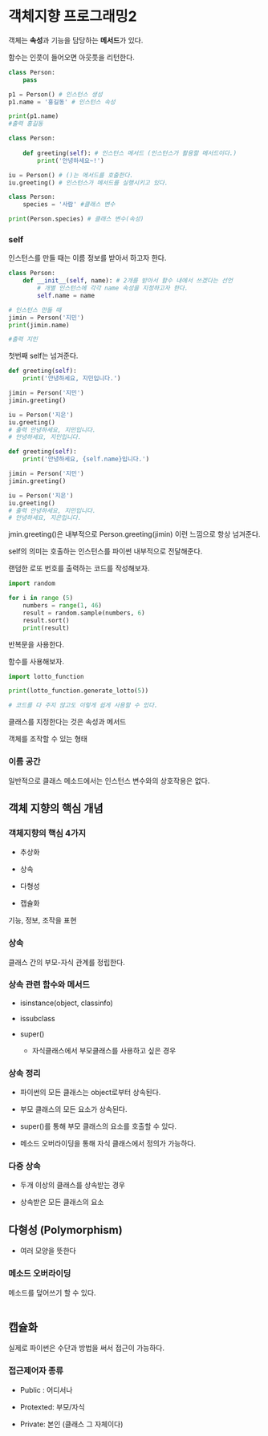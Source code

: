 # 객체지향 프로그래밍2

객체는 **속성**과 기능을 담당하는 **메서드**가 있다. 

함수는 인풋이 들어오면 아웃풋을 리턴한다. 

```python
class Person:
    pass

p1 = Person() # 인스턴스 생성 
p1.name = '홍길동' # 인스턴스 속성

print(p1.name) 
#출력 홍길동
```

```python
class Person:
    
    def greeting(self): # 인스턴스 메서드 (인스턴스가 활용할 메서드이다.)
        print('안녕하세요~!')

iu = Person() # ()는 메서드를 호출한다. 
iu.greeting() # 인스턴스가 메서드를 실행시키고 있다.  
```

```python
class Person:
    species = '사람' #클래스 변수

print(Person.species) # 클래스 변수(속성)
```

### self

인스턴스를 만들 때는 이름 정보를 받아서 하고자 한다. 

```python
class Person:
    def __init__(self, name): # 2개를 받아서 함수 내에서 쓰겠다는 선언
        # 개별 인스턴스에 각각 name 속성을 지정하고자 한다. 
        self.name = name

# 인스턴스 만들 때
jimin = Person('지민')
print(jimin.name) 

#출력 지민
```

첫번째 self는 넘겨준다. 

```python
def greeting(self):
    print('안녕하세요, 지민입니다.')

jimin = Person('지민')
jimin.greeting()

iu = Person('지은')
iu.greeting()
# 출력 안녕하세요, 지민입니다.
# 안녕하세요, 지민입니다.
```

```python
def greeting(self):
    print('안녕하세요, {self.name}입니다.')

jimin = Person('지민')
jimin.greeting()

iu = Person('지은')
iu.greeting()
# 출력 안녕하세요, 지민입니다.
# 안녕하세요, 지은입니다.
```

jmin.greeting()은 내부적으로 Person.greeting(jimin) 이런 느낌으로 항상 넘겨준다. 

self의 의미는 호출하는 인스턴스를 파이썬 내부적으로 전달해준다. 



랜덤한 로또 번호를 출력하는 코드를 작성해보자. 

```python
import random

for i in range (5)
    numbers = range(1, 46)
    result = random.sample(numbers, 6)
    result.sort()
    print(result)
```

반복문을 사용한다. 



함수를 사용해보자. 



```python
import lotto_function

print(lotto_function.generate_lotto(5)) 

# 코드를 다 주지 않고도 이렇게 쉽게 사용할 수 있다. 
```





클래스를 지정한다는 것은 속성과 메서드

객체를 조작할 수 있는 형태



### 이름 공간



일반적으로 클래스 메소드에서는 인스턴스 변수와의 상호작용은 없다. 



## 객체 지향의 핵심 개념

### 객체지향의 핵심 4가지

* 추상화

* 상속

* 다형성

* 캡슐화



기능, 정보, 조작을 표현



### 상속

클래스 간의 부모-자식 관계를 정립한다. 



### 상속 관련 함수와 메서드

* isinstance(object, classinfo)

* issubclass

* super()
  
  * 자식클래스에서 부모클래스를 사용하고 싶은 경우 



### 상속 정리

* 파이썬의 모든 클래스는 object로부터 상속된다. 

* 부모 클래스의 모든 요소가 상속된다. 

* super()를 통해 부모 클래스의 요소를 호출할 수 있다. 

* 메소드 오버라이딩을 통해 자식 클래스에서 정의가 가능하다. 



### 다중 상속

* 두개 이상의 클래스를 상속받는 경우

* 상속받은 모든 클래스의 요소



## 다형성 (Polymorphism)

* 여러 모양을 뜻한다 



### 메소드 오버라이딩

메소드를 덮어쓰기 할 수 있다. 

```python

```



## 캡슐화



실제로 파이썬은 수단과 방법을 써서 접근이 가능하다. 



### 접근제어자 종류

* Public : 어디서나

* Protexted: 부모/자식

* Private: 본인 (클래스 그 자체이다)
